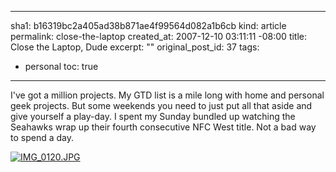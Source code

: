 ----- 
sha1: b16319bc2a405ad38b871ae4f99564d082a1b6cb
kind: article
permalink: close-the-laptop
created_at: 2007-12-10 03:11:11 -08:00
title: Close the Laptop, Dude
excerpt: ""
original_post_id: 37
tags: 
- personal
toc: true
-----
I've got a million projects. My GTD list is a mile long with home and personal geek projects. But some weekends you need to just put all that aside and give yourself a play-day. I spent my Sunday bundled up watching the Seahawks wrap up their fourth consecutive NFC West title. Not a bad way to spend a day.

<a href="http://flickr.com/photos/livollmers/sets/72157603416336668/" title="IMG_0120.JPG by livollmers, on Flickr">![IMG_0120.JPG](http://farm3.static.flickr.com/2173/2099831208_3831ed3f9a_m.jpg)</a>
